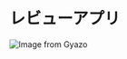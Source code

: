 <!-- # テーブル設計

## users テーブル

| Column     | Type      | Options        |
| ---------- | --------- | -------------- |
| nickname   | string    | null: false    |
| email      | string    | null: false    |
| password   | string    | null: false    |

### Association
- has_many :items
- has_many :comments

## items テーブル

| Column     | Type          | Options                          |
| ---------- | ------------- | -------------------------------- |
| user       | references    | null: false, foreign_key: true   |
| image      | string        | null: false                      |
| name       | string        | null: false                      |
| url        | string        |                                  |
| text       | text          | null: false                      |
| category   | integer       | null: false                      |
| price      | integer       | null: false                      |

### Association
- belongs_to :user
- has_many :comments

## comments テーブル

| Column     | Type          | Options                          |
| ---------- | ------------- | -------------------------------- |
| user       | references    | null: false, foreign_key: true   |
| item       | references    | null: false, foreign_key: true   |
| message    | text          | null: false                      |
| point      | integer       | null: false                      |
| age        | integer       | null: false                      |

### Association
- belongs_to :user
- belongs_to :item -->

# レビューアプリ

![Image from Gyazo](https://gyazo.com/51f91c09b1cb2919fbd422f033b5d668/raw)